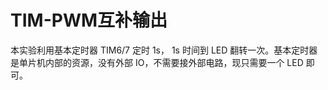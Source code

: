 # TIM-PWM互补输出

本实验利用基本定时器 TIM6/7 定时 1s， 1s 时间到 LED 翻转一次。基本定时器是单片机内部的资源，没有外部 IO，不需要接外部电路，现只需要一个 LED 即可。
